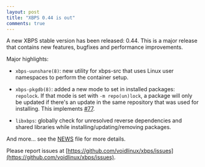 ```yaml
---
layout: post
title: "XBPS 0.44 is out"
comments: true
---
```


A new XBPS stable version has been released: 0.44. This is a major release
that contains new features, bugfixes and performance improvements.

Major highlights:

- `xbps-uunshare(8)`: new utility for xbps-src that uses Linux user namespaces
to perform the container setup.

- `xbps-pkgdb(8)`: added a new mode to set in installed packages: `repolock`.
If that mode is set with `-m repo(un)lock`, a package will only be updated
if there's an update in the same repository that was used for installing.
This implements [#77](https://github.com/voidlinux/xbps/issues/77).

- `libxbps`: globally check for unresolved reverse dependencies and shared libraries
while installing/updating/removing packages.

And more... see the [NEWS](https://github.com/voidlinux/xbps/blob/master/NEWS) file
for more details.

Please report issues at
[https://github.com/voidlinux/xbps/issues](https://github.com/voidlinux/xbps/issues).

